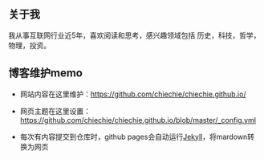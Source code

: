 
## 关于我

我从事互联网行业近5年，喜欢阅读和思考，感兴趣领域包括 历史，科技，哲学，物理，投资。



## 博客维护memo

- 网站内容在这里维护：https://github.com/chiechie/chiechie.github.io/ 

- 网页主题在这里设置：https://github.com/chiechie/chiechie.github.io/blob/master/_config.yml 

- 每次有内容提交到仓库时，github pages会自动运行[Jekyll](https://jekyllrb.com/)，将mardown转换为网页



